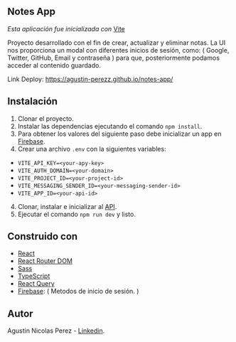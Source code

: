

## Notes App

*Esta aplicación fue inicializada con* [Vite]()

Proyecto desarrollado con el fin de crear, actualizar y eliminar notas. La UI nos proporciona un modal con diferentes inicios de sesión, como: ( Google, Twitter, GitHub, Email y contraseña ) para que, posteriormente podamos acceder al contenido guardado. 


Link Deploy: https://agustin-perezz.github.io/notes-app/

## Instalación

1. Clonar el proyecto.
2. Instalar las dependencias ejecutando el comando `npm install`.
3. Para obtener los valores del siguiente paso debe inicializar un app en [Firebase](https://firebase.google.com/?hl=es-419).
3. Crear una archivo `.env` con la siguientes variables: 
- `VITE_API_KEY=<your-apy-key>`
- `VITE_AUTH_DOMAIN=<your-domain>`
- `VITE_PROJECT_ID=<your-project-id>`
- `VITE_MESSAGING_SENDER_ID=<your-messaging-sender-id>`
- `VITE_APP_ID=<your-api-id>`
4. Clonar, instalar e inicializar al [API]().
5. Ejecutar el comando `npm run dev` y listo.

## Construido con

* [React](https://es.reactjs.org/)
* [React Router DOM](https://reactrouter.com/) 
* [Sass](https://sass-lang.com/)
* [TypeScript](https://www.typescriptlang.org/)
* [React Query](https://react-query-v3.tanstack.com/)
* [Firebase](https://firebase.google.com/?hl=es-419): ( Metodos de inicio de sesión. )
## Autor

Agustin Nicolas Perez - [Linkedin](https://www.linkedin.com/in/agustinperez-front-end-developer/).
